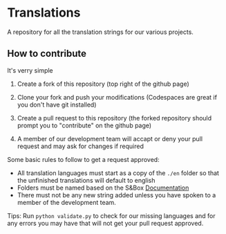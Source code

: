 # Translations

A repository for all the translation strings for our various projects.

## How to contribute

It's verry simple

1. Create a fork of this repository (top right of the github page)

2. Clone your fork and push your modifications (Codespaces are great if you don't have git installed)

3. Create a pull request to this repository (the forked repository should prompt you to "contribute" on the github page)

4. A member of our development team will accapt or deny your pull request and may ask for changes if required

Some basic rules to follow to get a request approved:
- All translation languages must start as a copy of the `./en` folder so that the unfinished translations will default to english
- Folders must be named based on the S&amp;Box [Documentation](https://sbox.game/dev/doc/ui/localization/)
- There must not be any new string added unless you have spoken to a member of the development team.

Tips: Run `python validate.py` to check for our missing languages and for any errors you may have that will not get your pull request approved.
